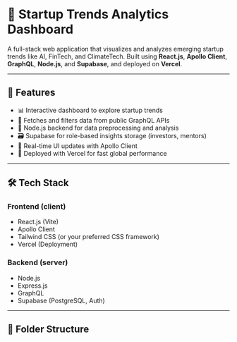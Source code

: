 # 🚀 Startup Trends Analytics Dashboard

A full-stack web application that visualizes and analyzes emerging startup trends like AI, FinTech, and ClimateTech. Built using **React.js**, **Apollo Client**, **GraphQL**, **Node.js**, and **Supabase**, and deployed on **Vercel**.

---

## 🧠 Features

- 📊 Interactive dashboard to explore startup trends
- 🔎 Fetches and filters data from public GraphQL APIs
- 🧮 Node.js backend for data preprocessing and analysis
- 🗃 Supabase for role-based insights storage (investors, mentors)
- 🔄 Real-time UI updates with Apollo Client
- 🚀 Deployed with Vercel for fast global performance

---

## 🛠 Tech Stack

### Frontend (client)
- React.js (Vite)
- Apollo Client
- Tailwind CSS (or your preferred CSS framework)
- Vercel (Deployment)

### Backend (server)
- Node.js
- Express.js
- GraphQL
- Supabase (PostgreSQL, Auth)

---

## 📁 Folder Structure

